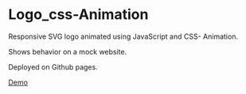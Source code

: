 # Logo_css-Animation 
  Responsive SVG logo animated using JavaScript and CSS- Animation.
  
  Shows behavior on a mock website.
 
  Deployed on Github pages.

 [Demo](https://atallah-salah.github.io/Logo_css-Animation/)

